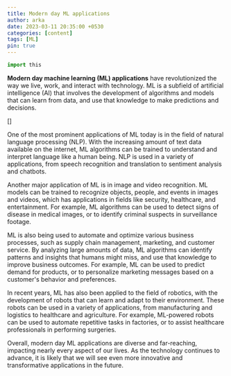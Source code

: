 ```yaml
---
title: Modern day ML applications
author: arka
date: 2023-03-11 20:35:00 +0530
categories: [content]
tags: [ML]
pin: true
---
```



```python
import this
```
<b>Modern day machine learning (ML) applications</b> have revolutionized the way we live, work, and interact with technology. ML is a subfield of artificial intelligence (AI) that involves the development of algorithms and models that can learn from data, and use that knowledge to make predictions and decisions.

[]

One of the most prominent applications of ML today is in the field of natural language processing (NLP). With the increasing amount of text data available on the internet, ML algorithms can be trained to understand and interpret language like a human being. NLP is used in a variety of applications, from speech recognition and translation to sentiment analysis and chatbots.

Another major application of ML is in image and video recognition. ML models can be trained to recognize objects, people, and events in images and videos, which has applications in fields like security, healthcare, and entertainment. For example, ML algorithms can be used to detect signs of disease in medical images, or to identify criminal suspects in surveillance footage.

ML is also being used to automate and optimize various business processes, such as supply chain management, marketing, and customer service. By analyzing large amounts of data, ML algorithms can identify patterns and insights that humans might miss, and use that knowledge to improve business outcomes. For example, ML can be used to predict demand for products, or to personalize marketing messages based on a customer's behavior and preferences.

In recent years, ML has also been applied to the field of robotics, with the development of robots that can learn and adapt to their environment. These robots can be used in a variety of applications, from manufacturing and logistics to healthcare and agriculture. For example, ML-powered robots can be used to automate repetitive tasks in factories, or to assist healthcare professionals in performing surgeries.

Overall, modern day ML applications are diverse and far-reaching, impacting nearly every aspect of our lives. As the technology continues to advance, it is likely that we will see even more innovative and transformative applications in the future.